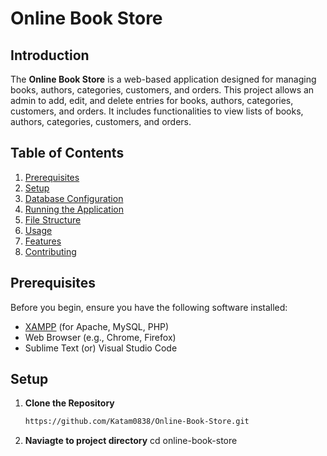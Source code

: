 # Online Book Store

## Introduction
The **Online Book Store** is a web-based application designed for managing books, authors, categories, customers, and orders. This project allows an admin to add, edit, and delete entries for books, authors, categories, customers, and orders. It includes functionalities to view lists of books, authors, categories, customers, and orders.

## Table of Contents
1. [Prerequisites](#prerequisites)
2. [Setup](#setup)
3. [Database Configuration](#database-configuration)
4. [Running the Application](#running-the-application)
5. [File Structure](#file-structure)
6. [Usage](#usage)
7. [Features](#features)
8. [Contributing](#contributing)
   
## Prerequisites
Before you begin, ensure you have the following software installed:
- [XAMPP](https://www.apachefriends.org/index.html) (for Apache, MySQL, PHP)
- Web Browser (e.g., Chrome, Firefox)
- Sublime Text (or) Visual Studio Code

## Setup
1. **Clone the Repository**
   ```bash
   https://github.com/Katam0838/Online-Book-Store.git
2. **Naviagte to project directory**
cd online-book-store
